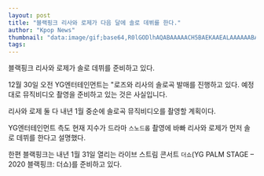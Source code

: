 ```yaml
---
layout: post
title: "블랙핑크 리사와 로제가 다음 달에 솔로 데뷔를 한다."
author: "Kpop News"
thumbnail: "data:image/gif;base64,R0lGODlhAQABAAAAACH5BAEKAAEALAAAAAABAAEAAAICTAEAOw=="
tags: 
---
```



블랙핑크 리사와 로제가 솔로 데뷔를 준비하고 있다.

12월 30일 오전 YG엔터테인먼트는 "로즈와 리사의 솔로곡 발매를 진행하고 있다. 예정대로 뮤직비디오 촬영을 준비하고 있는 것은 사실입니다.

리사와 로제 둘 다 내년 1월 중순에 솔로곡 뮤직비디오를 촬영할 계획이다.

YG엔터테인먼트 측도 현재 지수가 드라마 `스노드롭` 촬영에 바빠 리사와 로제가 먼저 솔로 데뷔를 한다고 설명했다.

한편 블랙핑크는 내년 1월 31일 열리는 라이브 스트림 콘서트 `더쇼`(YG PALM STAGE – 2020 블랙핑크: 더쇼)를 준비하고 있다.